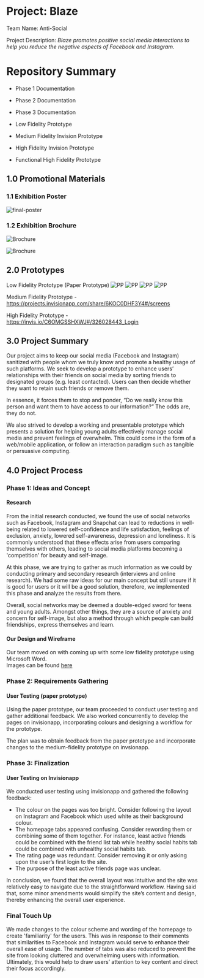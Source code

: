 # Project: Blaze

Team Name: Anti-Social

Project Description: *Blaze promotes positive social media interactions to help you reduce the negative aspects of Facebook and Instagram.*

# Repository Summary

* Phase 1 Documentation
* Phase 2 Documentation
* Phase 3 Documentation

* Low Fidelity Prototype
* Medium Fidelity Invision Prototype
* High Fidelity Invision Prototype

* Functional High Fidelity Prototype

## 1.0 Promotional Materials

### 1.1 Exhibition Poster

![final-poster](https://github.com/deco3500-2018/social-media/blob/master/images/final-poster.jpg)

### 1.2 Exhibition Brochure 

![Brochure](https://github.com/deco3500-2018/social-media/blob/master/images/Brochure-1.jpg)

![Brochure](https://github.com/deco3500-2018/social-media/blob/master/images/Brochure-2.jpg)


      

## 2.0 Prototypes

Low Fidelity Prototype (Paper Prototype) 
![PP](https://github.com/deco3500-2018/social-media/blob/master/images/Low-fidelity-prototype-new-1.jpg)
![PP](https://github.com/deco3500-2018/social-media/blob/master/images/Low-fidelity-prototype-new-2.jpg)
![PP](https://github.com/deco3500-2018/social-media/blob/master/images/Low-fidelity-prototype-new-3.jpg)
![PP](https://github.com/deco3500-2018/social-media/blob/master/images/Low-fidelity-prototype-new-4.jpg)


Medium Fidelity Prototype - https://projects.invisionapp.com/share/6KOC0DHF3Y4#/screens

High Fidelity Prototype - https://invis.io/C6OMGSSHXWJ#/326028443_Login



## 3.0 Project Summary 

Our project aims to keep our social media (Facebook and Instagram) sanitized with people whom we truly know and promote a healthy usage of such platforms. We seek to develop a prototype to enhance users’ relationships with their friends on social media by sorting friends to designated groups (e.g. least contacted). Users can then decide whether they want to retain such friends or remove them. 

In essence, it forces them to stop and ponder, “Do we really know this person and want them to have access to our information?” The odds are, they do not.

We also strived to develop a working and presentable prototype which presents a solution for helping young adults effectively manage social media and prevent feelings of overwhelm. This could come in the form of a web/mobile application, or follow an interaction paradigm such as tangible or persuasive computing.

## 4.0 Project Process

### Phase 1: Ideas and Concept

#### Research 

From the initial research conducted, we found the use of social networks such as Facebook, Instagram and Snapchat can lead to reductions in well-being related to lowered self-confidence and life satisfaction, feelings of exclusion, anxiety, lowered self-awareness, depression and loneliness. It is commonly understood that these effects arise from users comparing themselves with others, leading to social media platforms becoming a 'competition' for beauty and self-image.

At this phase, we are trying to gather as much information as we could by conducting primary and secondary research (interviews and online research). We had some raw ideas for our main concept but still unsure if it is good for users or it will be a good solution, therefore, we implemented this phase and analyze the results from there. 

Overall, social networks may be deemed a double-edged sword for teens and young adults. Amongst other things, they are a source of anxiety and concern for self-image, but also a method through which people can build friendships, express themselves and learn.

#### Our Design and Wireframe

Our team moved on with coming up with some low fidelity prototype using Microsoft Word.  
Images can be found [here](https://github.com/deco3500-2018/social-media/tree/master/images)

### Phase 2: Requirements Gathering

#### User Testing (paper prototype)

Using the paper prototype, our team proceeded to conduct user testing and gather additional feedback. We also worked concurrently to develop the pages on invisionapp, incorporating colours and designing a workflow for the prototype.

The plan was to obtain feedback from the paper prototype and incorporate changes to the medium-fidelity prototype on invsionapp. 

### Phase 3: Finalization

#### User Testing on Invisionapp 

We conducted user testing using invisionapp and gathered the following feedback:
- The colour on the pages was too bright. Consider following the layout on Instagram and Facebook which used white as their background colour. 
- The homepage tabs appeared confusing. Consider rewording them or combining some of them together. For instance, least active friends could be combined with the friend list tab while healthy social habits tab could be combined with unhealthy social habits tab.
- The rating page was redundant. Consider removing it or only asking upon the user’s first login to the site. 
- The purpose of the least active friends page was unclear.

In conclusion, we found that the overall layout was intuitive and the site was relatively easy to navigate due to the straightforward workflow. Having said that, some minor amendments would simplify the site’s content and design, thereby enhancing the overall user experience.


### Final Touch Up

We made changes to the colour scheme and wording of the homepage to create 'familiarity' for the users. This was in response to their comments that similarities to Facebook and Instagram would serve to enhance their overall ease of usage. The number of tabs was also reduced to prevent the site from looking cluttered and overwhelming users with information. Ultimately, this would help to draw users’ attention to key content and direct their focus accordingly. 

